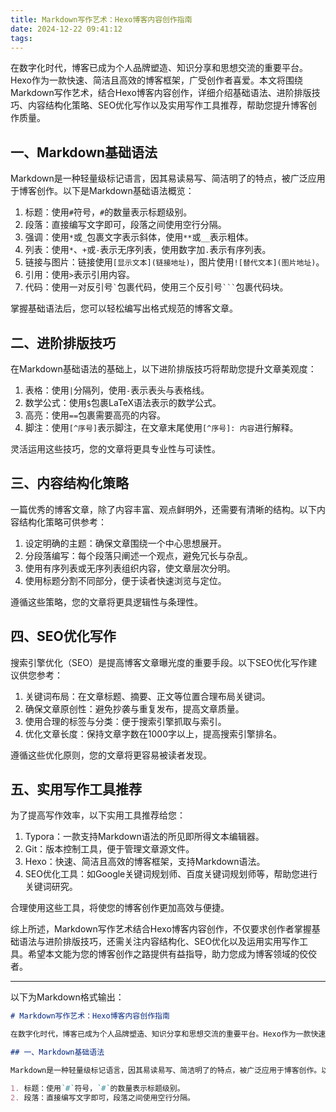 ```yaml
---
title: Markdown写作艺术：Hexo博客内容创作指南
date: 2024-12-22 09:41:12
tags:
---
```


在数字化时代，博客已成为个人品牌塑造、知识分享和思想交流的重要平台。Hexo作为一款快速、简洁且高效的博客框架，广受创作者喜爱。本文将围绕Markdown写作艺术，结合Hexo博客内容创作，详细介绍基础语法、进阶排版技巧、内容结构化策略、SEO优化写作以及实用写作工具推荐，帮助您提升博客创作质量。

## 一、Markdown基础语法

Markdown是一种轻量级标记语言，因其易读易写、简洁明了的特点，被广泛应用于博客创作。以下是Markdown基础语法概览：

1. 标题：使用`#`符号，`#`的数量表示标题级别。
2. 段落：直接编写文字即可，段落之间使用空行分隔。
3. 强调：使用`*`或`_`包裹文字表示斜体，使用`**`或`__`表示粗体。
4. 列表：使用`*`、`+`或`-`表示无序列表，使用数字加`.`表示有序列表。
5. 链接与图片：链接使用`[显示文本](链接地址)`，图片使用`![替代文本](图片地址)`。
6. 引用：使用`>`表示引用内容。
7. 代码：使用一对反引号`` ` ``包裹代码，使用三个反引号```` ``` ````包裹代码块。

掌握基础语法后，您可以轻松编写出格式规范的博客文章。

## 二、进阶排版技巧

在Markdown基础语法的基础上，以下进阶排版技巧将帮助您提升文章美观度：

1. 表格：使用`|`分隔列，使用`-`表示表头与表格线。
2. 数学公式：使用`$`包裹LaTeX语法表示的数学公式。
3. 高亮：使用`==`包裹需要高亮的内容。
4. 脚注：使用`[^序号]`表示脚注，在文章末尾使用`[^序号]: 内容`进行解释。

灵活运用这些技巧，您的文章将更具专业性与可读性。

## 三、内容结构化策略

一篇优秀的博客文章，除了内容丰富、观点鲜明外，还需要有清晰的结构。以下内容结构化策略可供参考：

1. 设定明确的主题：确保文章围绕一个中心思想展开。
2. 分段落编写：每个段落只阐述一个观点，避免冗长与杂乱。
3. 使用有序列表或无序列表组织内容，使文章层次分明。
4. 使用标题分割不同部分，便于读者快速浏览与定位。

遵循这些策略，您的文章将更具逻辑性与条理性。

## 四、SEO优化写作

搜索引擎优化（SEO）是提高博客文章曝光度的重要手段。以下SEO优化写作建议供您参考：

1. 关键词布局：在文章标题、摘要、正文等位置合理布局关键词。
2. 确保文章原创性：避免抄袭与重复发布，提高文章质量。
3. 使用合理的标签与分类：便于搜索引擎抓取与索引。
4. 优化文章长度：保持文章字数在1000字以上，提高搜索引擎排名。

遵循这些优化原则，您的文章将更容易被读者发现。

## 五、实用写作工具推荐

为了提高写作效率，以下实用工具推荐给您：

1. Typora：一款支持Markdown语法的所见即所得文本编辑器。
2. Git：版本控制工具，便于管理文章源文件。
3. Hexo：快速、简洁且高效的博客框架，支持Markdown语法。
4. SEO优化工具：如Google关键词规划师、百度关键词规划师等，帮助您进行关键词研究。

合理使用这些工具，将使您的博客创作更加高效与便捷。

综上所述，Markdown写作艺术结合Hexo博客内容创作，不仅要求创作者掌握基础语法与进阶排版技巧，还需关注内容结构化、SEO优化以及运用实用写作工具。希望本文能为您的博客创作之路提供有益指导，助力您成为博客领域的佼佼者。

---

以下为Markdown格式输出：

```markdown
# Markdown写作艺术：Hexo博客内容创作指南

在数字化时代，博客已成为个人品牌塑造、知识分享和思想交流的重要平台。Hexo作为一款快速、简洁且高效的博客框架，广受创作者喜爱。本文将围绕Markdown写作艺术，结合Hexo博客内容创作，详细介绍基础语法、进阶排版技巧、内容结构化策略、SEO优化写作以及实用写作工具推荐，帮助您提升博客创作质量。

## 一、Markdown基础语法

Markdown是一种轻量级标记语言，因其易读易写、简洁明了的特点，被广泛应用于博客创作。以下是Markdown基础语法概览：

1. 标题：使用`#`符号，`#`的数量表示标题级别。
2. 段落：直接编写文字即可，段落之间使用空行分隔。